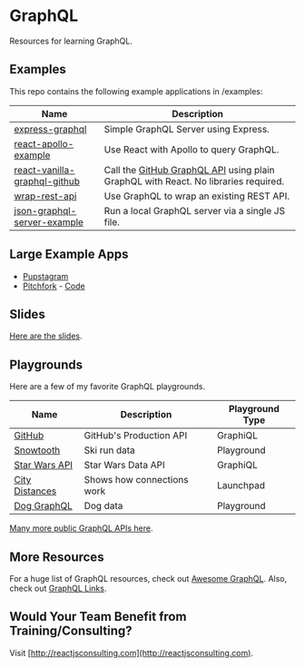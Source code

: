 # GraphQL

Resources for learning GraphQL.

## Examples

This repo contains the following example applications in /examples:

| Name                                                                                                                   | Description                                                                                                            |
| ---------------------------------------------------------------------------------------------------------------------- | ---------------------------------------------------------------------------------------------------------------------- |
| [express-graphql](https://github.com/coryhouse/graphql/tree/master/examples/express-graphql)                           | Simple GraphQL Server using Express.                                                                                   |
| [react-apollo-example](https://github.com/coryhouse/graphql/tree/master/examples/react-apollo-example)                 | Use React with Apollo to query GraphQL.                                                                                |
| [react-vanilla-graphql-github](https://github.com/coryhouse/graphql/tree/master/examples/react-vanilla-graphql-github) | Call the [GitHub GraphQL API](https://developer.github.com/v4/) using plain GraphQL with React. No libraries required. |
| [wrap-rest-api](https://github.com/coryhouse/graphql/tree/master/examples/wrap-rest-api)                               | Use GraphQL to wrap an existing REST API.                                                                              |
| [json-graphql-server-example](https://github.com/coryhouse/graphql/tree/master/examples/json-graphql-server)           | Run a local GraphQL server via a single JS file.                                                                       |


## Large Example Apps
- [Pupstagram](https://codesandbox.io/s/8819w85jn9)
- [Pitchfork](http://pitchfork.highforthis.com) - [Code](https://github.com/staylor/pitchfork-scraper)

## Slides

[Here are the slides](https://www.dropbox.com/s/izm8njmis6l1sk0/The%207%20Pillar%20Developer%20-%20Codestock%202019.pptx?dl=0).

## Playgrounds

Here are a few of my favorite GraphQL playgrounds.

| Name                                                       | Description                | Playground Type |
| ---------------------------------------------------------- | -------------------------- | --------------- |
| [GitHub](https://developer.github.com/v4/explorer/)        | GitHub's Production API    | GraphiQL        |
| [Snowtooth](http://snowtooth.herokuapp.com/playground)     | Ski run data               | Playground      |
| [Star Wars API](https://graphql.org/swapi-graphql/)        | Star Wars Data API         | GraphiQL        |
| [City Distances](https://launchpad.graphql.com/lk3qk3zq7q) | Shows how connections work | Launchpad       |
| [Dog GraphQL](https://dog-graphql-api.glitch.me/graphql)   | Dog data                   | Playground      |

[Many more public GraphQL APIs here](https://github.com/APIs-guru/graphql-apis).

## More Resources

For a huge list of GraphQL resources, check out [Awesome GraphQL](https://github.com/chentsulin/awesome-graphql).
Also, check out [GraphQL Links](https://www.aligneddev.net/blog/2017/graphql/).

## Would Your Team Benefit from Training/Consulting?

Visit [http://reactjsconsulting.com](http://reactjsconsulting.com).
